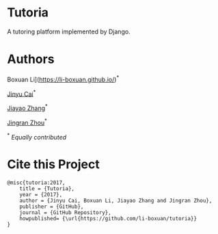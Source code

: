 # Tutoria
A tutoring platform implemented by Django.

# Authors

Boxuan Li](https://li-boxuan.github.io/)<sup>*</sup>

[Jinyu Cai](https://www.linkedin.com/in/金雨-蔡-170b75108)<sup>*</sup>

[Jiayao Zhang](https://i.cs.hku.hk/~jyzhang/)<sup>*</sup>

[Jingran Zhou](https://jrchow.github.io/)<sup>*</sup>

<sup>*</sup> *Equally contributed*

# Cite this Project

    @misc{tutoria:2017,
        title = {Tutoria},
        year = {2017},
        author = {Jinyu Cai, Boxuan Li, Jiayao Zhang and Jingran Zhou},
        publisher = {GitHub},
        journal = {GitHub Repository},
        howpublished= {\url{https://github.com/li-boxuan/tutoria}}
    }

